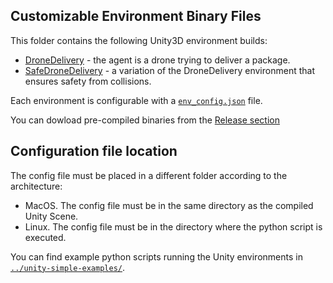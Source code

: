 ## Customizable Environment Binary Files 
This folder contains the following Unity3D environment builds: 
- [DroneDelivery](./DroneDelivery.md) - the agent is a drone trying to deliver a package.
- [SafeDroneDelivery](./SafeDroneDelivery.md) - a variation of the DroneDelivery environment that ensures
safety from collisions.

Each environment is configurable with a [`env_config.json`](./env_config.json) file. 

You can dowload pre-compiled binaries from the [Release section](https://github.com/IBM/vsrl-examples/releases/tag/untagged-f67218e83e56ab6c64e4)

## Configuration file location
The config file must be placed in a different folder according to the architecture:
- MacOS. The config file must be in the same directory as the compiled Unity Scene. 
- Linux. The config file must be in the directory where the python script is executed.

You can find example python scripts running the Unity environments in [`../unity-simple-examples/`](../unity-simple-examples).

